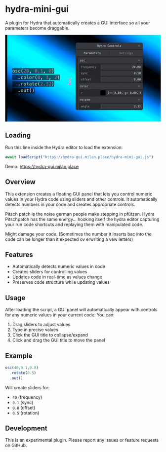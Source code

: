 # hydra-mini-gui

A plugin for Hydra that automatically creates a GUI interface so all your parameters become draggable.

![Demo](doc/demo.gif)

## Loading

Run this line inside the Hydra editor to load the extension:

```js
await loadScript("https://hydra-gui.milan.place/hydra-mini-gui.js")
```

Demo: <https://hydra-gui.milan.place>

## Overview

This extension creates a floating GUI panel that lets you control numeric values in your Hydra code using sliders and other controls. It automatically detects numbers in your code and creates appropriate controls.

Pitsch patch is the noise german people make stepping in pfützen. Hydra Pitschpatch has the same energy… hooking itself the hydra editor capturing your run code shortcuts and replaying them with manipulated code.

Might damage your code. (Sometimes the number it inserts bac into the code can be longer than it expected ov erwriting a vew letters)

## Features

- Automatically detects numeric values in code
- Creates sliders for controlling values
- Updates code in real-time as values change
- Preserves code structure while updating values

## Usage

After loading the script, a GUI panel will automatically appear with controls for any numeric values in your current code. You can:

1. Drag sliders to adjust values
2. Type in precise values
3. Click the GUI title to collapse/expand
4. Click and drag the GUI title to move the panel

## Example

```js
osc(40,0.1,0.8)
  .rotate(0.5)
  .out()
```

Will create sliders for:

- `40` (frequency)
- `0.1` (sync)
- `0.8` (offset)
- `0.5` (rotation)

## Development

This is an experimental plugin. Please report any issues or feature requests on GitHub.